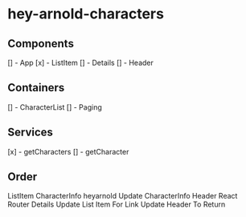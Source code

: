 # hey-arnold-characters

## Components
[] - App
[x] - ListItem
[] - Details
[] - Header

## Containers
[] - CharacterList
[] - Paging

## Services
[x] - getCharacters
[] - getCharacter


## Order
ListItem
CharacterInfo
heyarnold
Update CharacterInfo
Header
React Router
Details
Update List Item For Link
Update Header To Return